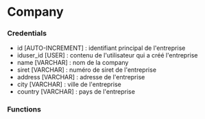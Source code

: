 # Company

### Credentials

- id [AUTO-INCREMENT] : identifiant principal de l'entreprise
- iduser_id [USER] : contenu de l'utilisateur qui a créé l'entreprise
- name [VARCHAR] : nom de la company
- siret [VARCHAR] : numéro de siret de l'entreprise
- address [VARCHAR] : adresse de l'entreprise
- city [VARCHAR] : ville de l'entreprise
- country [VARCHAR] : pays de l'entreprise

### Functions